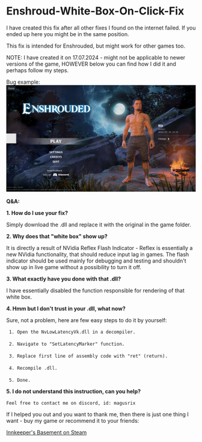# Enshroud-White-Box-On-Click-Fix

I have created this fix after all other fixes I found on the internet failed.
If you ended up here you might be in the same position.

This fix is intended for Enshrouded, but might work for other games too.

NOTE: I have created it on 17.07.2024 - might not be applicable to newer versions of the game, HOWEVER below you can find how I did it and perhaps follow my steps.

Bug example:
![alt text](https://github.com/Rebel-Egg-Games/Enshroud-White-Box-On-Click-Fix/blob/main/whiteboxexample.jpg)


**Q&A:**

**1. How do I use your fix?**

   Simply download the .dll and replace it with the original in the game folder.
   
**2. Why does that "white box" show up?**

   It is directly a result of NVidia Reflex Flash Indicator -  Reflex is essentially a new NVidia functionality, that should reduce input lag in games. The flash indicator should be used mainly for debugging and testing and shouldn't show up in live game without a possibility to turn it off.

**3. What exactly have you done with that .dll?**

   I have essentially disabled the function responsible for rendering of that white box.
   
**4. Hmm but I don't trust in your .dll, what now?**

   Sure, not a problem, here are few easy steps to do it by yourself:
   
     1. Open the NvLowLatencyVk.dll in a decompiler.
     
     2. Navigate to "SetLatencyMarker" function.
     
     3. Replace first line of assembly code with "ret" (return).
     
     4. Recompile .dll.
     
     5. Done.
     
**5. I do not understand this instruction, can you help?**

    Feel free to contact me on discord, id: magusrix


If I helped you out and you want to thank me, then there is just one thing I want - buy my game or recommend it to your friends:

[Innkeeper's Basement on Steam](https://store.steampowered.com/app/2326210/Innkeepers_Basement/?utm_source=GitHub&utm_campaign=whiteboxfix&utm_content=17072024_1348)
